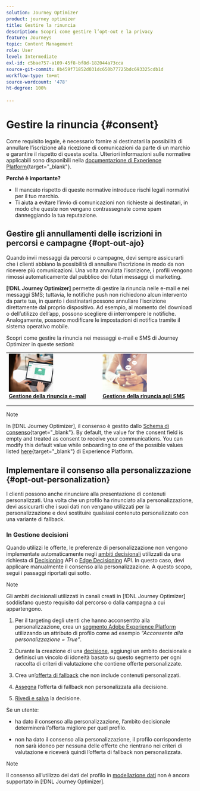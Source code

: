 ```yaml
---
solution: Journey Optimizer
product: journey optimizer
title: Gestire la rinuncia
description: Scopri come gestire l’opt-out e la privacy
feature: Journeys
topic: Content Management
role: User
level: Intermediate
exl-id: c5bae757-a109-45f8-bf8d-182044a73cca
source-git-commit: 8b459f71852d031dc650b77725bdc693325cdb1d
workflow-type: tm+mt
source-wordcount: '478'
ht-degree: 100%

---
```


# Gestire la rinuncia {#consent}

Come requisito legale, è necessario fornire ai destinatari la possibilità di annullare l’iscrizione alla ricezione di comunicazioni da parte di un marchio e garantire il rispetto di questa scelta. Ulteriori informazioni sulle normative applicabili sono disponibili nella [documentazione di Experience Platform](https://experienceleague.adobe.com/docs/experience-platform/privacy/regulations/overview.html?lang=it#regulations){target="_blank"}.

**Perché è importante?**

* Il mancato rispetto di queste normative introduce rischi legali normativi per il tuo marchio.
* Ti aiuta a evitare l’invio di comunicazioni non richieste ai destinatari, in modo che queste non vengano contrassegnate come spam danneggiando la tua reputazione.

## Gestire gli annullamenti delle iscrizioni in percorsi e campagne {#opt-out-ajo}

Quando invii messaggi da percorsi o campagne, devi sempre assicurarti che i clienti abbiano la possibilità di annullare l’iscrizione in modo da non ricevere più comunicazioni. Una volta annullata l’iscrizione, i profili vengono rimossi automaticamente dal pubblico dei futuri messaggi di marketing.

**[!DNL Journey Optimizer]** permette di gestire la rinuncia nelle e-mail e nei messaggi SMS; tuttavia, le notifiche push non richiedono alcun intervento da parte tua, in quanto i destinatari possono annullare l’iscrizione direttamente dal proprio dispositivo. Ad esempio, al momento del download o dell’utilizzo dell’app, possono scegliere di interrompere le notifiche. Analogamente, possono modificare le impostazioni di notifica tramite il sistema operativo mobile.

Scopri come gestire la rinuncia nei messaggi e-mail e SMS di Journey Optimizer in queste sezioni:

<table style="table-layout:fixed"><tr style="border: 0;">
<td>
<a href="../email/email-opt-out.md">
<img alt="Lead" src="../assets/do-not-localize/privacy-email-optout.jpeg" width="50%">
</a>
<div><a href="../email/email-opt-out.md"><strong>Gestione della rinuncia e-mail</strong>
</div>
<p>
</td>
<td>
<a href="../sms/sms-opt-out.md">
<img alt="Non frequente" src="../assets/do-not-localize/privacy-sms-opt-out.jpeg" width="50%">
</a>
<div>
<a href="../sms/sms-opt-out.md"><strong>Gestione della rinuncia agli SMS</strong></a>
</div>
<p></td>
</tr></table>

>[!NOTE]
>
>In [!DNL Journey Optimizer], il consenso è gestito dallo [Schema di consenso](https://experienceleague.adobe.com/docs/experience-platform/xdm/field-groups/profile/consents.html?lang=it){target="_blank"}. By default, the value for the consent field is empty and treated as consent to receive your communications. You can modify this default value while onboarding to one of the possible values listed [here](https://experienceleague.adobe.com/docs/experience-platform/xdm/data-types/consents.html?lang=it#choice-values){target="_blank"} di Experience Platform.

## Implementare il consenso alla personalizzazione {#opt-out-personalization}

I clienti possono anche rinunciare alla presentazione di contenuti personalizzati. Una volta che un profilo ha rinunciato alla personalizzazione, devi assicurarti che i suoi dati non vengano utilizzati per la personalizzazione e devi sostituire qualsiasi contenuto personalizzato con una variante di fallback.

### In Gestione decisioni

Quando utilizzi le offerte, le preferenze di personalizzazione non vengono implementate automaticamente negli [ambiti decisionali](../offers/offer-activities/create-offer-activities.md#add-decision-scopes) utilizzati da una richiesta di [Decisioning](../offers/api-reference/offer-delivery-api/decisioning-api.md) API o [Edge Decisioning](../offers/api-reference/offer-delivery-api/edge-decisioning-api.md) API. In questo caso, devi applicare manualmente il consenso alla personalizzazione. A questo scopo, segui i passaggi riportati qui sotto.

>[!NOTE]
>
>Gli ambiti decisionali utilizzati in canali creati in [!DNL Journey Optimizer] soddisfano questo requisito dal percorso o dalla campagna a cui appartengono.



1. Per il targeting degli utenti che hanno acconsentito alla personalizzazione, crea un [segmento Adobe Experience Platform](../segment/about-segments.md) utilizzando un attributo di profilo come ad esempio *“Acconsente alla personalizzazione = True”*.

1. Durante la creazione di una [decisione](../offers/offer-activities/create-offer-activities.md), aggiungi un ambito decisionale e definisci un vincolo di idoneità basato su questo segmento per ogni raccolta di criteri di valutazione che contiene offerte personalizzate.

1. Crea un’[offerta di fallback](../offers/offer-library/creating-fallback-offers.md) che non include contenuti personalizzati.

1. [Assegna](../offers/offer-activities/create-offer-activities.md#add-fallback) l’offerta di fallback non personalizzata alla decisione.

1. [Rivedi e salva](../offers/offer-activities/create-offer-activities.md#review) la decisione.

Se un utente:

* ha dato il consenso alla personalizzazione, l’ambito decisionale determinerà l’offerta migliore per quel profilo.

* non ha dato il consenso alla personalizzazione, il profilo corrispondente non sarà idoneo per nessuna delle offerte che rientrano nei criteri di valutazione e riceverà quindi l’offerta di fallback non personalizzata.

>[!NOTE]
>
>Il consenso all’utilizzo dei dati del profilo in [modellazione dati](../offers/ranking/ai-models.md) non è ancora supportato in [!DNL Journey Optimizer].

